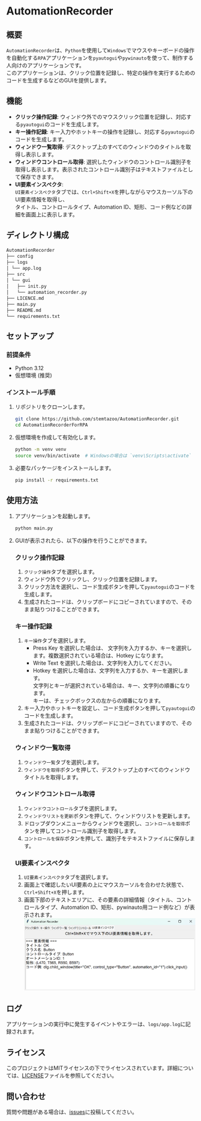 # AutomationRecorder

## 概要
`AutomationRecorder`は、`Python`を使用して`Windows`でマウスやキーボードの操作を自動化する`RPA`アプリケーションを`pyautogui`や`pywinauto`を使って、制作する人向けのアプリケーションです。<br>
このアプリケーションは、クリック位置を記録し、特定の操作を実行するためのコードを生成するなどのGUIを提供します。

## 機能

- **クリック操作記録**: ウィンドウ外でのマウスクリック位置を記録し、対応する`pyautogui`のコードを生成します。
- **キー操作記録**: キー入力やホットキーの操作を記録し、対応する`pyautogui`のコードを生成します。
- **ウィンドウ一覧取得**: デスクトップ上のすべてのウィンドウのタイトルを取得し表示します。
- **ウィンドウコントロール取得**: 選択したウィンドウのコントロール識別子を取得し表示します。表示されたコントロール識別子はテキストファイルとして保存できます。
- **UI要素インスペクタ**:  
        `UI要素インスペクタ`タブでは、`Ctrl+Shift+X`を押しながらマウスカーソル下のUI要素情報を取得し、  
        タイトル、コントロールタイプ、Automation ID、矩形、コード例などの詳細を画面上に表示します。

## ディレクトリ構成
```
AutomationRecorder
├── config
├── logs
│ └── app.log
├── src
│ └── gui
│   ├── init.py
│   └── automation_recorder.py
├── LICENCE.md
├── main.py
├── README.md
└── requirements.txt
```

## セットアップ
### 前提条件
- Python 3.12
- 仮想環境 (推奨)

### インストール手順
1. リポジトリをクローンします。
    ```bash
    git clone https://github.com/stemtazoo/AutomationRecorder.git
    cd AutomationRecorderForRPA
    ```

2. 仮想環境を作成して有効化します。
    ```bash
    python -m venv venv
    source venv/bin/activate  # Windowsの場合は `venv\Scripts\activate`
    ```

3. 必要なパッケージをインストールします。
    ```bash
    pip install -r requirements.txt
    ```

## 使用方法
1. アプリケーションを起動します。
    ```bash
    python main.py
    ```

2. GUIが表示されたら、以下の操作を行うことができます。

    ### クリック操作記録
    1. `クリック操作`タブを選択します。
    2. ウィンドウ外でクリックし、クリック位置を記録します。
    3. クリック方法を選択し、コード生成ボタンを押して`pyautogui`のコードを生成します。
    4. 生成されたコードは、クリップボードにコピーされていますので、そのまま貼りつけることができます。

    ### キー操作記録
    1. `キー操作`タブを選択します。
       - Press Key を選択した場合は、 文字列を入力するか、キーを選択します。複数選択されている場合は、Hotkey になります。
       - Write Text を選択した場合は、文字列を入力してください。
       - Hotkey を選択した場合は、文字列を入力するか、キーを選択します。<br>文字列とキーが選択されている場合は、キー、文字列の順番になります。<br>キーは、チェックボックスの左からの順番になります。
    2. キー入力やホットキーを設定し、コード生成ボタンを押して`pyautogui`のコードを生成します。
    3. 生成されたコードは、クリップボードにコピーされていますので、そのまま貼りつけることができます。

    ### ウィンドウ一覧取得
    1. `ウィンドウ一覧`タブを選択します。
    2. `ウィンドウを取得`ボタンを押して、デスクトップ上のすべてのウィンドウタイトルを取得します。

    ### ウィンドウコントロール取得
    1. `ウィンドウコントロール`タブを選択します。
    2. `ウィンドウリストを更新`ボタンを押して、ウィンドウリストを更新します。
    3. ドロップダウンメニューからウィンドウを選択し、`コントロールを取得`ボタンを押してコントロール識別子を取得します。
    4. `コントロールを保存`ボタンを押して、識別子をテキストファイルに保存します。

    ### UI要素インスペクタ
    1. `UI要素インスペクタ`タブを選択します。
    2. 画面上で確認したいUI要素の上にマウスカーソルを合わせた状態で、`Ctrl+Shift+X`を押します。
    3. 画面下部のテキストエリアに、その要素の詳細情報（タイトル、コントロールタイプ、Automation ID、矩形、pywinauto用コード例など）が表示されます。
    ![](img/screen_ui_element.png)

## ログ
アプリケーションの実行中に発生するイベントやエラーは、`logs/app.log`に記録されます。

## ライセンス
このプロジェクトはMITライセンスの下でライセンスされています。詳細については、[LICENSE](LICENSE.md)ファイルを参照してください。

## 問い合わせ
質問や問題がある場合は、[issues](https://github.com/stemtazoo/AutomationRecorder/issues)に投稿してください。

